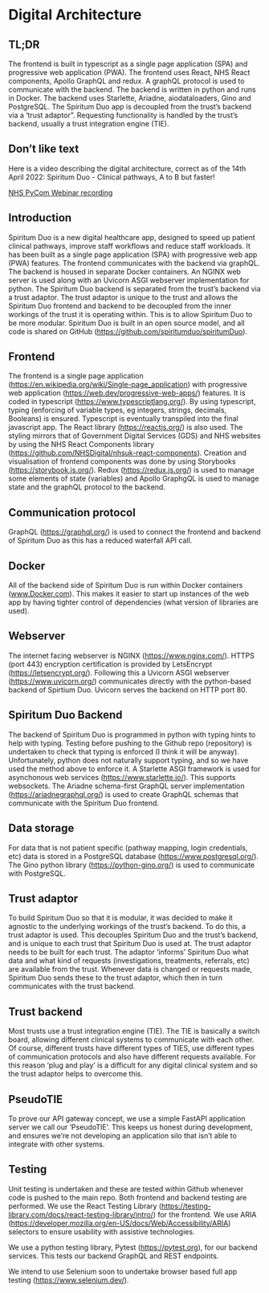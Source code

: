 # Digital Architecture 

## TL;DR 

The frontend is built in typescript as a single page application (SPA) and progressive web application (PWA). The frontend uses React, NHS React components, Apollo GraphQL and redux. A graphQL protocol is used to communicate with the backend. The backend is written in python and runs in Docker. The backend uses Starlette, Ariadne,  aiodataloaders, Gino and PostgreSQL. The Spiritum Duo app is decoupled from the trust’s backend via a ‘trust adaptor”. Requesting functionality is handled by the trust’s backend, usually a trust integration engine (TIE). 

## Don’t like text 

Here is a video describing the digital architecture, correct as of the 14th April 2022: Spiritum Duo - Clinical pathways, A to B but faster! 

<a href="https://youtu.be/5Fc-v3EE2Ws">NHS PyCom Webinar recording</a>

## Introduction 

Spiritum Duo is a new digital healthcare app, designed to speed up patient clinical pathways, improve staff workflows and reduce staff workloads. It has been built as a single page application (SPA) with progressive web app (PWA) features. The frontend communicates with the backend via graphQL. The backend is housed in separate Docker containers. An NGINX web server is used along with an Uvicorn ASGI webserver implementation for python. The Spiritum Duo backend is separated from the trust’s backend via a trust adaptor. The trust adaptor is unique to the trust and allows the Spiritum Duo frontend and backend to be decoupled from the inner workings of the trust it is operating within. This is to allow Spiritum Duo to be more modular. Spiritum Duo is built in an open source model, and all code is shared on GitHub (https://github.com/spiritumduo/spiritumDuo). 


## Frontend 

The frontend is a single page application (https://en.wikipedia.org/wiki/Single-page_application) with progressive web application (https://web.dev/progressive-web-apps/) features. It is coded in typescript (https://www.typescriptlang.org/). By using typescript, typing (enforcing of variable types, eg integers, strings, decimals, Booleans) is ensured. Typescript is eventually transpiled into the final javascript app. The React library (https://reactjs.org/) is also used. The styling mirrors that of Government Digital Services (GDS) and NHS websites by using the NHS React Components library (https://github.com/NHSDigital/nhsuk-react-components). Creation and visualisation of frontend components was done by using Storybooks (https://storybook.js.org/). Redux (https://redux.js.org/) is used to manage some elements of state (variables) and Apollo GraphgQL is used to manage state and the graphQL protocol to the backend. 

## Communication protocol 

GraphQL (https://graphql.org/) is used to connect the frontend and backend of Spiritum Duo as this has a reduced waterfall API call. 

## Docker 

All of the backend side of Spiritum Duo is run within Docker containers (www.Docker.com). This makes it easier to start up instances of the web app by having tighter control of dependencies (what version of libraries are used). 

## Webserver 

The internet facing webserver is NGINX (https://www.nginx.com/). HTTPS (port 443) encryption certification is provided by LetsEncrypt (https://letsencrypt.org/). Following this a Uvicorn ASGI webserver (https://www.uvicorn.org/) communicates directly with the python-based backend of Spirtium Duo. Uvicorn serves the backend on HTTP port 80. 

## Spiritum Duo Backend 

The backend of Spiritum Duo is programmed in python with typing hints to help with typing. Testing before pushing to the Github repo (repository) is undertaken to check that typing is enforced (I think it will be anyway). Unfortunately, python does not naturally support typing, and so we have used the method above to enforce it. A Starlette ASGI framework is used for asynchonous web services (https://www.starlette.io/). This supports websockets. The Ariadne schema-first GraphQL server implementation (https://ariadnegraphql.org/) is used to create GraphQL schemas that communicate with the Spiritum Duo frontend. 

## Data storage 

For data that is not patient specific (pathway mapping, login credentials, etc) data is stored in a PostgreSQL database (https://www.postgresql.org/). The Gino python library (https://python-gino.org/) is used to communicate with PostgreSQL. 

## Trust adaptor 

To build Spiritum Duo so that it is modular, it was decided to make it agnostic to the underlying workings of the trust’s backend. To do this, a trust adaptor is used. This decouples Spiritum Duo and the trust’s backend, and is unique to each trust that Spiritum Duo is used at. The trust adaptor needs to be built for each trust. The adaptor ‘informs’ Spiritum Duo what data and what kind of requests (investigations, treatments, referrals, etc) are available from the trust. Whenever data is changed or requests made, Spiritum Duo sends these to the trust adaptor, which then in turn communicates with the trust backend. 

## Trust backend 

Most trusts use a trust integration engine (TIE). The TIE is basically a switch board, allowing different clinical systems to communicate with each other. Of course, different trusts have different types of TIES, use different types of communication protocols and also have different requests available. For this reason ‘plug and play’ is a difficult for any digital clinical system and so the trust adaptor helps to overcome this. 

## PseudoTIE 

To prove our API gateway concept, we use a simple FastAPI application server we call our ‘PseudoTIE’. This keeps us honest during development, and ensures we’re not developing an application silo that isn’t able to integrate with other systems.  

## Testing 

Unit testing is undertaken and these are tested within Github whenever code is pushed to the main repo. Both frontend and backend testing are performed. We use the React Testing Library (https://testing-library.com/docs/react-testing-library/intro/) for the frontend. We use ARIA (https://developer.mozilla.org/en-US/docs/Web/Accessibility/ARIA) selectors to ensure usability with assistive technologies. 

We use a python testing library, Pytest (https://pytest.org), for our backend services. This tests our backend GraphQL and REST endpoints. 

We intend to use Selenium soon to undertake browser based full app testing (https://www.selenium.dev/).	 

 